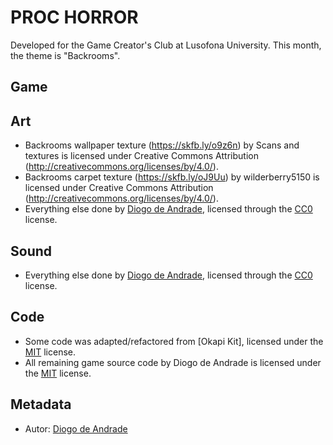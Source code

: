 # PROC HORROR

Developed for the Game Creator's Club at Lusofona University.
This month, the theme is "Backrooms". 

## Game

## Art

- Backrooms wallpaper texture (https://skfb.ly/o9z6n) by Scans and textures is licensed under Creative Commons Attribution (http://creativecommons.org/licenses/by/4.0/).
- Backrooms carpet texture (https://skfb.ly/oJ9Uu) by wilderberry5150 is licensed under Creative Commons Attribution (http://creativecommons.org/licenses/by/4.0/).
- Everything else done by [Diogo de Andrade], licensed through the [CC0] license.

## Sound

- Everything else done by [Diogo de Andrade], licensed through the [CC0] license.

## Code

- Some code was adapted/refactored from [Okapi Kit], licensed under the [MIT] license.
- All remaining game source code by Diogo de Andrade is licensed under the [MIT] license.

## Metadata

- Autor: [Diogo de Andrade]

[Diogo de Andrade]:https://github.com/DiogoDeAndrade
[CC0]:https://creativecommons.org/publicdomain/zero/1.0/
[CC-BY 3.0]:https://creativecommons.org/licenses/by/3.0/
[CC-BY-SA 4.0]:http://creativecommons.org/licenses/by-sa/4.0/
[CC-BY 4.0]:https://creativecommons.org/licenses/by/4.0/
[MIT]:LICENSE
